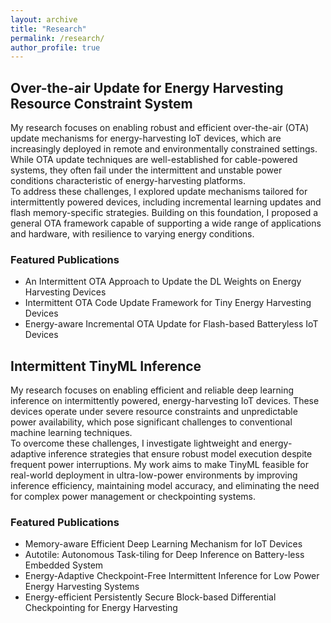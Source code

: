 ```yaml
---
layout: archive
title: "Research"
permalink: /research/
author_profile: true
---
```


## Over-the-air Update for Energy Harvesting Resource Constraint System
My research focuses on enabling robust and efficient over-the-air (OTA) update mechanisms for energy-harvesting IoT devices, which are increasingly deployed in remote and environmentally constrained settings. 
While OTA update techniques are well-established for cable-powered systems, they often fail under the intermittent and unstable power conditions characteristic of energy-harvesting platforms.    
To address these challenges, I explored update mechanisms tailored for intermittently powered devices, including incremental learning updates and flash memory-specific strategies. 
Building on this foundation, I proposed a general OTA framework capable of supporting a wide range of applications and hardware, with resilience to varying energy conditions.

### Featured Publications

- An Intermittent OTA Approach to Update the DL Weights on Energy Harvesting Devices    
- Intermittent OTA Code Update Framework for Tiny Energy Harvesting Devices
- Energy-aware Incremental OTA Update for Flash-based Batteryless IoT Devices    

## Intermittent TinyML Inference
My research focuses on enabling efficient and reliable deep learning inference on intermittently powered, energy-harvesting IoT devices. 
These devices operate under severe resource constraints and unpredictable power availability, which pose significant challenges to conventional machine learning techniques.     
To overcome these challenges, I investigate lightweight and energy-adaptive inference strategies that ensure robust model execution despite frequent power interruptions. 
My work aims to make TinyML feasible for real-world deployment in ultra-low-power environments by improving inference efficiency, maintaining model accuracy, 
and eliminating the need for complex power management or checkpointing systems.

### Featured Publications
- Memory-aware Efficient Deep Learning Mechanism for IoT Devices
- Autotile: Autonomous Task-tiling for Deep Inference on Battery-less Embedded System
- Energy-Adaptive Checkpoint-Free Intermittent Inference for Low Power Energy Harvesting Systems
- Energy-efficient Persistently Secure Block-based Differential Checkpointing for Energy Harvesting